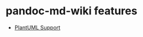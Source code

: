 pandoc-md-wiki features
=======================

 -  [PlantUML Support](./PlantUMLSupport/Home.md)

